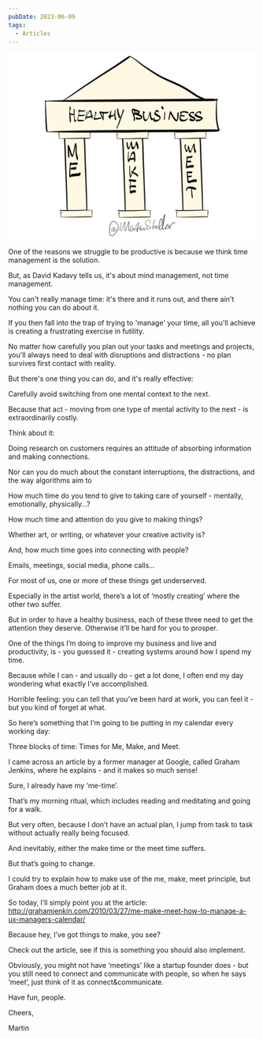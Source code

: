 ```yaml
---
pubDate: 2023-06-09
tags:
  - Articles
---
```


![](Media/SalesFlowCoach.app_Me-Make-Meet_MartinStellar.jpg)

One of the reasons we struggle to be productive is because we think time management is the solution.

But, as David Kadavy tells us, it's about mind management, not time management.

You can't really manage time: it's there and it runs out, and there ain't nothing you can do about it.

If you then fall into the trap of trying to 'manage' your time, all you'll achieve is creating a frustrating exercise in futility.

No matter how carefully you plan out your tasks and meetings and projects, you'll always need to deal with disruptions and distractions - no plan survives first contact with reality.

But there's one thing you can do, and it's really effective:

Carefully avoid switching from one mental context to the next.

Because that act - moving from one type of mental activity to the next - is extraordinarily costly.

Think about it:

Doing research on customers requires an attitude of absorbing information and making connections.

Nor can you do much about the constant interruptions, the distractions, and the way algorithms aim to

How much time do you tend to give to taking care of yourself - mentally, emotionally, physically…?

How much time and attention do you give to making things?

Whether art, or writing, or whatever your creative activity is?

And, how much time goes into connecting with people?

Emails, meetings, social media, phone calls...

For most of us, one or more of these things get underserved.

Especially in the artist world, there’s a lot of ‘mostly creating’ where the other two suffer.

But in order to have a healthy business, each of these three need to get the attention they deserve. Otherwise it’ll be hard for you to prosper.

One of the things I’m doing to improve my business and live and productivity, is - you guessed it - creating systems around how I spend my time.

Because while I can - and usually do - get a lot done, I often end my day wondering what exactly I’ve accomplished.

Horrible feeling: you can tell that you’ve been hard at work, you can feel it - but you kind of forget at what.

So here’s something that I’m going to be putting in my calendar every working day:

Three blocks of time: Times for Me, Make, and Meet.

I came across an article by a former manager at Google, called Graham Jenkins, where he explains - and it makes so much sense!

Sure, I already have my ‘me-time’.

That’s my morning ritual, which includes reading and meditating and going for a walk.

But very often, because I don’t have an actual plan, I jump from task to task without actually really being focused.

And inevitably, either the make time or the meet time suffers.

But that’s going to change.

I could try to explain how to make use of the me, make, meet principle, but Graham does a much better job at it.

So today, I’ll simply point you at the article: http://grahamjenkin.com/2010/03/27/me-make-meet-how-to-manage-a-ux-managers-calendar/

Because hey, I’ve got things to make, you see?

Check out the article, see if this is something you should also implement.

Obviously, you might not have ‘meetings’ like a startup founder does - but you still need to connect and communicate with people, so when he says ‘meet’, just think of it as connect&amp;communicate.

Have fun, people.

Cheers,

Martin
